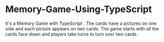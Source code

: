 # Memory-Game-Using-TypeScript
It's a Memory Game with TypeScript . The cards have a pictures on one side and each picture appears on two cards. The game starts with all the cards face down and players take turns to turn over two cards.
